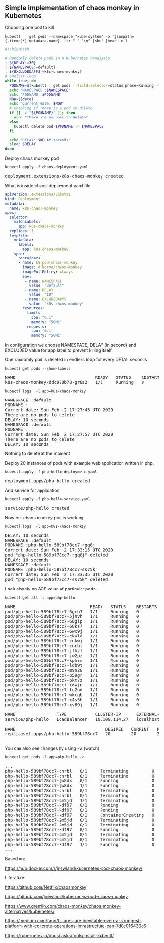 ## Simple implementation of chaos monkey in Kubernetes



Choosing one pod to kill
```console
kubectl    get pods --namespace "kube-system" -o 'jsonpath={.items[*].metadata.name}' |tr " " "\n" |shuf |head -n 1
```

```bash
#!/bin/bash

# Randomly delete pods in a Kubernetes namespace.
: ${DELAY:=30}
: ${NAMESPACE:=default}
: ${EXCLUDEDAPPS:=k8s-chaos-monkey}
# endless loop 
while true; do
  PODNAME=$(kubectl   get pods --field-selector=status.phase=Running -l app!=$EXCLUDEDAPPS --namespace $NAMESPACE -o 'jsonpath={.items[*].metadata.name}' |tr " " "\n" |shuf |head -n 1)
  echo "NAMESPACE :$NAMESPACE"
  echo "PODNAME :$PODNAME"
  NOW=$(date)
  echo "Current date: $NOW"
  # checking if there is a pod to delete
  if [[ -z "${PODNAME}" ]]; then
    echo "There are no pods to delete"
  else
    kubectl delete pod $PODNAME -n $NAMESPACE
  fi

  echo "DELAY: $DELAY seconds" 
  sleep $DELAY
done
```



Deploy chaos monkey pod
```
kubectl apply -f chaos-deployment.yaml 
```
<pre>
deployment.extensions/k8s-chaos-monkey created
</pre>

What is inside chaos-deployment.yaml file

```yaml
apiVersion: extensions/v1beta1
kind: Deployment
metadata:
  name: k8s-chaos-monkey
spec:
  selector:
    matchLabels:
      app: k8s-chaos-monkey
  replicas: 1
  template:
    metadata:
      labels:
        app: k8s-chaos-monkey
    spec:
      containers:
      - name: k8-pod-chaos-monkey
        image: djkormo/chaos-monkey
        imagePullPolicy: Always
        env:
         - name: NAMESPACE
           value: "default"
         - name: DELAY
           value: "10"
         - name: EXLUDEDAPPS
           value: "k8s-chaos-monkey"
        resources:
          limits:
            cpu: "0.1"
            memory: "50Mi"
          requests:
            cpu: "0.1"
            memory: "50Mi"
```

In configuration we choose NAMESPACE, DELAY (in second) and EXCLUDED value for app label to prevent killing itself

One randomly pod is deleted in endless loop for every DETAL seconds

```console
kubectl get pods --show-labels
```
<pre>
NAME                               READY   STATUS    RESTARTS   AGE    LABELS
k8s-chaos-monkey-ddc978b78-gr8s2   1/1     Running   0          3m26s   app=k8s-chaos-monkey,pod-template-hash=ddc978b78
</pre>


```console
kubectl logs  -l app=k8s-chaos-monkey
```
<pre>
NAMESPACE :default
PODNAME :
Current date: Sun Feb  2 17:27:45 UTC 2020
There are no pods to delete
DELAY: 10 seconds
NAMESPACE :default
PODNAME :
Current date: Sun Feb  2 17:27:57 UTC 2020
There are no pods to delete
DELAY: 10 seconds
</pre>

Nothing to delete at the moment

Deploy 20 instances of pods with example web application written in php.

```console
kubectl apply -f php-hello-deployment.yaml 
```
<pre>
deployment.apps/php-hello created
</pre>

And service for application
```console
kubectl apply -f php-hello-service.yaml 
```
<pre>
service/php-hello created
</pre>

Now our chaos monkey pod is working

```console
kubectl logs  -l app=k8s-chaos-monkey
```
<pre>
DELAY: 10 seconds
NAMESPACE :default
PODNAME :php-hello-589bf78cc7-rgq8j
Current date: Sun Feb  2 17:33:15 UTC 2020
pod "php-hello-589bf78cc7-rgq8j" deleted
DELAY: 10 seconds
NAMESPACE :default
PODNAME :php-hello-589bf78cc7-ss75k
Current date: Sun Feb  2 17:33:35 UTC 2020
pod "php-hello-589bf78cc7-ss75k" deleted
</pre>

Look closely on AGE value of particular pods. 

```
kubectl get all -l app=php-hello
```
<pre>
NAME                             READY   STATUS    RESTARTS   AGE
pod/php-hello-589bf78cc7-5gcb7   1/1     Running   0          2m13s
pod/php-hello-589bf78cc7-5jhvh   1/1     Running   0          15s
pod/php-hello-589bf78cc7-68glp   1/1     Running   0          4m6s
pod/php-hello-589bf78cc7-68ks7   1/1     Running   0          65s
pod/php-hello-589bf78cc7-6wx9j   1/1     Running   0          31s
pod/php-hello-589bf78cc7-ckvld   1/1     Running   0          3m49s
pod/php-hello-589bf78cc7-cnkwj   1/1     Running   0          8m12s
pod/php-hello-589bf78cc7-cnrbl   1/1     Running   0          3m5s
pod/php-hello-589bf78cc7-jfkzf   1/1     Running   0          8m12s
pod/php-hello-589bf78cc7-jw2pz   1/1     Running   0          7m54s
pod/php-hello-589bf78cc7-kphsm   1/1     Running   0          6m43s
pod/php-hello-589bf78cc7-ldb9t   1/1     Running   0          5m25s
pod/php-hello-589bf78cc7-m9n28   1/1     Running   0          104s
pod/php-hello-589bf78cc7-p59gr   1/1     Running   0          4m25s
pod/php-hello-589bf78cc7-pkt7z   1/1     Running   0          7m18s
pod/php-hello-589bf78cc7-t8wjn   1/1     Running   0          48s
pod/php-hello-589bf78cc7-tc2nd   1/1     Running   0          2m29s
pod/php-hello-589bf78cc7-wkcgb   1/1     Running   0          5m4s
pod/php-hello-589bf78cc7-x4s5h   1/1     Running   0          8m12s
pod/php-hello-589bf78cc7-xv89j   1/1     Running   0          86s

NAME                TYPE           CLUSTER-IP      EXTERNAL-IP   PORT(S)          AGE
service/php-hello   LoadBalancer   10.109.114.27   localhost     8888:30232/TCP   86s

NAME                                   DESIRED   CURRENT   READY   AGE
replicaset.apps/php-hello-589bf78cc7   20        20        20      8m12s

</pre>

You can also see changes by using -w (watch) 
```
kubectl get pods -l app=php-hello -w
```
<pre>
...
php-hello-589bf78cc7-cnrbl   0/1     Terminating         0          5m16s
php-hello-589bf78cc7-cnrbl   0/1     Terminating         0          5m17s
php-hello-589bf78cc7-jw8dx   0/1     Running             0          5s
php-hello-589bf78cc7-jw8dx   1/1     Running             0          8s
php-hello-589bf78cc7-cnrbl   0/1     Terminating         0          5m26s
php-hello-589bf78cc7-cnrbl   0/1     Terminating         0          5m26s
php-hello-589bf78cc7-2m5jd   1/1     Terminating         0          100s
php-hello-589bf78cc7-kdf97   0/1     Pending             0          0s
php-hello-589bf78cc7-kdf97   0/1     Pending             0          0s
php-hello-589bf78cc7-kdf97   0/1     ContainerCreating   0          0s
php-hello-589bf78cc7-2m5jd   0/1     Terminating         0          102s
php-hello-589bf78cc7-2m5jd   0/1     Terminating         0          103s
php-hello-589bf78cc7-kdf97   0/1     Running             0          5s
php-hello-589bf78cc7-2m5jd   0/1     Terminating         0          105s
php-hello-589bf78cc7-2m5jd   0/1     Terminating         0          105s
php-hello-589bf78cc7-kdf97   1/1     Running             0          9s
...
</pre>


Based on:


https://hub.docker.com/r/jnewland/kubernetes-pod-chaos-monkey/


Literature:

https://github.com/Netflix/chaosmonkey

https://github.com/jnewland/kubernetes-pod-chaos-monkey

https://www.gremlin.com/chaos-monkey/chaos-monkey-alternatives/kubernetes/

https://medium.com/faun/failures-are-inevitable-even-a-strongest-platform-with-concrete-operations-infrastructure-can-7d0c016430c6

https://kubernetes.io/docs/tasks/tools/install-kubectl/



